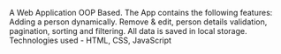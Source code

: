 A Web Application OOP Based.
The App contains the following features: Adding a person dynamically. 
Remove & edit, person details validation, pagination, sorting and filtering.
All data is saved in local storage.
Technologies used - HTML, CSS, JavaScript
